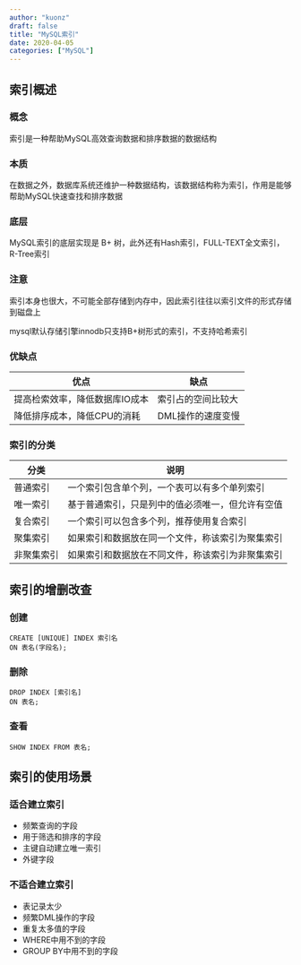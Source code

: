 ```yaml
---
author: "kuonz"
draft: false
title: "MySQL索引"
date: 2020-04-05
categories: ["MySQL"]
---
```

  
## 索引概述

### 概念

索引是一种帮助MySQL高效查询数据和排序数据的数据结构

### 本质

在数据之外，数据库系统还维护一种数据结构，该数据结构称为索引，作用是能够帮助MySQL快速查找和排序数据

### 底层

MySQL索引的底层实现是 B+ 树，此外还有Hash索引，FULL-TEXT全文索引，R-Tree索引  

### 注意

索引本身也很大，不可能全部存储到内存中，因此索引往往以索引文件的形式存储到磁盘上

mysql默认存储引擎innodb只支持B+树形式的索引，不支持哈希索引

### 优缺点

| 优点                           | 缺点               |
| ------------------------------ | ------------------ |
| 提高检索效率，降低数据库IO成本 | 索引占的空间比较大 |
| 降低排序成本，降低CPU的消耗    | DML操作的速度变慢  |

### 索引的分类

| 分类       | 说明                                             |
| ---------- | ------------------------------------------------ |
| 普通索引   | 一个索引包含单个列，一个表可以有多个单列索引     |
| 唯一索引   | 基于普通索引，只是列中的值必须唯一，但允许有空值 |
| 复合索引   | 一个索引可以包含多个列，推荐使用复合索引         |
| 聚集索引   | 如果索引和数据放在同一个文件，称该索引为聚集索引 |
| 非聚集索引 | 如果索引和数据放在不同文件，称该索引为非聚集索引 |



## 索引的增删改查

### 创建

```mysql
CREATE [UNIQUE] INDEX 索引名 
ON 表名(字段名);
```

### 删除

```mysql
DROP INDEX [索引名] 
ON 表名;
```

### 查看

```mysql
SHOW INDEX FROM 表名;
```



## 索引的使用场景

### 适合建立索引

* 频繁查询的字段
* 用于筛选和排序的字段
* 主键自动建立唯一索引
* 外键字段

### 不适合建立索引

* 表记录太少
* 频繁DML操作的字段
* 重复太多值的字段
* WHERE中用不到的字段
* GROUP BY中用不到的字段

